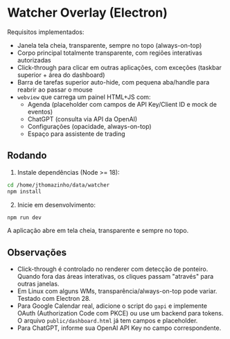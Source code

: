 # Watcher Overlay (Electron)

Requisitos implementados:
- Janela tela cheia, transparente, sempre no topo (always-on-top)
- Corpo principal totalmente transparente, com regiões interativas autorizadas
- Click-through para clicar em outras aplicações, com exceções (taskbar superior + área do dashboard)
- Barra de tarefas superior auto-hide, com pequena aba/handle para reabrir ao passar o mouse
- `webview` que carrega um painel HTML+JS com:
  - Agenda (placeholder com campos de API Key/Client ID e mock de eventos)
  - ChatGPT (consulta via API da OpenAI)
  - Configurações (opacidade, always-on-top)
  - Espaço para assistente de trading

## Rodando

1. Instale dependências (Node >= 18):

```bash
cd /home/jthomazinho/data/watcher
npm install
```

2. Inicie em desenvolvimento:

```bash
npm run dev
```

A aplicação abre em tela cheia, transparente e sempre no topo.

## Observações

- Click-through é controlado no renderer com detecção de ponteiro. Quando fora das áreas interativas, os cliques passam "através" para outras janelas.
- Em Linux com alguns WMs, transparência/always-on-top pode variar. Testado com Electron 28.
- Para Google Calendar real, adicione o script do `gapi` e implemente OAuth (Authorization Code com PKCE) ou use um backend para tokens. O arquivo `public/dashboard.html` já tem campos e placeholder.
- Para ChatGPT, informe sua OpenAI API Key no campo correspondente. 